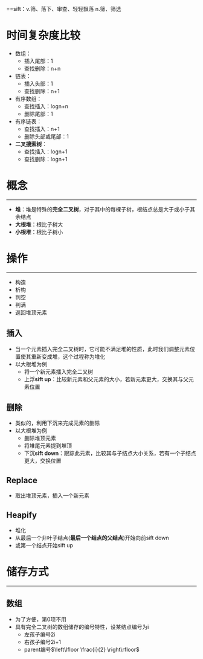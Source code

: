 
==sift：v.筛、落下、审查、轻轻飘落
	n.筛、筛选


# 时间复杂度比较
- 数组：
	- 插入尾部：1
	- 查找删除：n+n
- 链表：
	- 插入头部：1
	- 查找删除：n+1
- 有序数组：
	- 查找插入：logn+n
	- 删除尾部：1
- 有序链表：
	- 查找插入：n+1
	- 删除头部或尾部：1
- **二叉搜索树**：
	- 查找插入：logn+1
	- 查找删除：logn+1

# 概念
---
- **堆**：堆是特殊的**完全二叉树**，对于其中的每棵子树，根结点总是大于或小于其余结点
- **大根堆**：根比子树大
- **小根堆**：根比子树小


# 操作
---
- 构造
- 析构
- 判空
- 判满
- 返回堆顶元素

## 插入
- 当一个元素插入完全二叉树时，它可能不满足堆的性质，此时我们调整元素位置使其重新变成堆，这个过程称为堆化
- 以大根堆为例
	- 将一个新元素插入完全二叉树
	- 上浮**sift up**：比较新元素和父元素的大小，若新元素更大，交换其与父元素位置

## 删除
- 类似的，利用下沉来完成元素的删除
- 以大根堆为例
	- 删除堆顶元素
	- 将堆尾元素提到堆顶
	- 下沉**sift down**：跟踪此元素，比较其与子结点大小关系，若有一个子结点更大，交换位置

## Replace
- 取出堆顶元素，插入一个新元素

## Heapify
- 堆化
- 从最后一个非叶子结点(**最后一个结点的父结点**)开始向前sift down
- 或第一个结点开始sift up



# 储存方式
---
## 数组
- 为了方便，第0项不用
- 具有完全二叉树的数组储存的编号特性，设某结点编号为i
	- 左孩子编号2i
	- 右孩子编号2i+1
	- parent编号$\left\lfloor  \frac{i}{2}  \right\rfloor$ 



